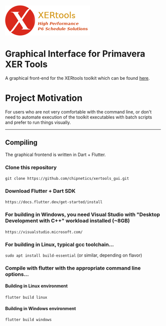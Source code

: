 ![image](assets/logo.png)
# Graphical Interface for Primavera XER Tools

A graphical front-end for the XERtools toolkit which can be found [here](https://github.com/chipnetics/xertools).

# Project Motivation

For users who are not very comfortable with the command line, or don't need to automate execution of the toolkit executables with batch scripts and prefer to run things visually.

---

## Compiling

The graphical frontend is written in Dart + Flutter.

### Clone this repository

`git clone https://github.com/chipnetics/xertools_gui.git`

### Download Flutter + Dart SDK

`https://docs.flutter.dev/get-started/install`

### For building in Windows, you need Visual Studio with "Desktop Development with C++" workload installed (~8GB)

`https://visualstudio.microsoft.com/`

### For building in Linux, typical gcc toolchain...

`sudo apt install build-essential` (or similar, depending on flavor)

### Compile with flutter with the appropriate command line options...

#### Building in Linux environment
`flutter build linux`

#### Building in Windows environment
`flutter build windows`